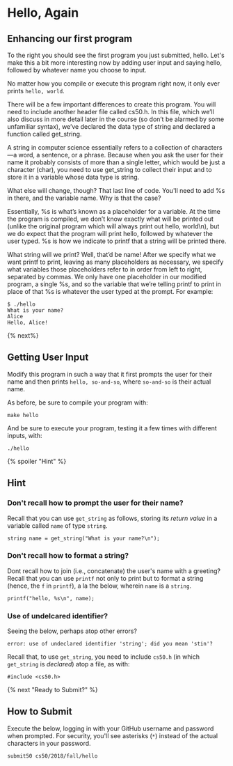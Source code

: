 # Hello, Again

## Enhancing our first program

To the right you should see the first program you just submitted, hello. Let's make this a bit more interesting now by adding user input and saying hello, followed by whatever name you choose to input.

No matter how you compile or execute this program right now, it only ever prints `hello, world`. 

There will be a few important differences to create this program. You will need to include another header file called cs50.h. In this file, which we’ll also discuss in more detail later in the course (so don’t be alarmed by some unfamiliar syntax), we’ve declared the data type of string and declared a function called get_string.

A string in computer science essentially refers to a collection of characters—​a word, a sentence, or a phrase. Because when you ask the user for their name it probably consists of more than a single letter, which would be just a character (char), you need to use get_string to collect their input and to store it in a variable whose data type is string.

What else will change, though? That last line of code. You'll need to add %s in there, and the variable name. Why is that the case?

Essentially, %s is what’s known as a placeholder for a variable. At the time the program is compiled, we don’t know exactly what will be printed out (unlike the original program which will always print out hello, world\n), but we do expect that the program will print hello, followed by whatever the user typed. %s is how we indicate to printf that a string will be printed there.

What string will we print? Well, that’d be name! After we specify what we want printf to print, leaving as many placeholders as necessary, we specify what variables those placeholders refer to in order from left to right, separated by commas. We only have one placeholder in our modified program, a single %s, and so the variable that we’re telling printf to print in place of that %s is whatever the user typed at the prompt. For example:

```
$ ./hello
What is your name?
Alice
Hello, Alice!
```

{% next%}

## Getting User Input

Modify this program in such a way that it first prompts the user for their name and then prints `hello, so-and-so`, where `so-and-so` is their actual name.

As before, be sure to compile your program with:

```
make hello
```

And be sure to execute your program, testing it a few times with different inputs, with:

```
./hello
```

{% spoiler "Hint" %}

## Hint

### Don't recall how to prompt the user for their name?

Recall that you can use `get_string` as follows, storing its *return value* in a variable called `name` of type `string`.

```
string name = get_string("What is your name?\n");
```

### Don't recall how to format a string?

Dont recall how to join (i.e., concatenate) the user's name with a greeting?  Recall that you can use `printf` not only to print but to format a string (hence, the `f` in `printf`), a la the below, wherein `name` is a `string`.

```
printf("hello, %s\n", name);
```

### Use of undelcared identifier?

Seeing the below, perhaps atop other errors?

```
error: use of undeclared identifier 'string'; did you mean 'stin'?
```

Recall that, to use `get_string`, you need to include `cs50.h` (in which `get_string` is *declared*) atop a file, as with:

```
#include <cs50.h>
```

{% next "Ready to Submit?" %}

## How to Submit

Execute the below, logging in with your GitHub username and password when prompted. For security, you'll see asterisks (`*`) instead of the actual characters in your password.

```
submit50 cs50/2018/fall/hello
```

